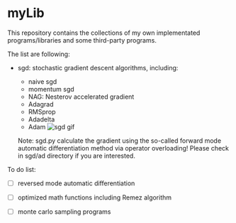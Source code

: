 # myLib
This repository contains the collections of my own implementated programs/libraries
and some third-party programs.

The list are following:
 - sgd: stochastic gradient descent algorithms, including:
   * naive sgd
   * momentum sgd
   * NAG: Nesterov accelerated gradient 
   * Adagrad
   * RMSprop
   * Adadelta
   * Adam
  ![sgd gif](./fig/sgd.gif)

   Note: sgd.py calculate the gradient using the so-called forward mode automatic differentiation method via operator overloading! Please check in sgd/ad directory if you are interested.

To do list:
- [ ] reversed mode automatic differentiation
- [ ] optimized math functions including Remez algorithm
- [ ] monte carlo sampling programs

